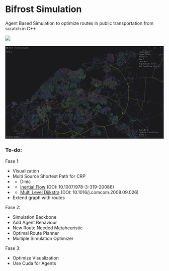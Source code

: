# Bifrost Simulation
Agent Based Simulation to optimize routes in public transportation from scratch in C++

![](assets/routes.png)

![](assets/inertial.png)

### To-do:

Fase 1:
 - Visualization
 - Multi Source Shortest Path for CRP
 - - Dinic
 - - [Inertial Flow](http://sommer.jp/roadseparator.htm) (DOI: 10.1007/978-3-319-20086)
 - - [Multi Level Dijkstra](https://pure.tudelft.nl/ws/portalfiles/portal/68248386/Multilayer.pdf) (DOI: 10.1016/j.comcom.2008.09.026)
 - Extend graph with routes  

Fase 2:
 - Simulation Backbone
 - Add Agent Behaviour
 - New Route Needed Metaheuristic
 - Optimal Route Planner
 - Multiple Simulation Optimizer

Fase 3:
 - Optimize Visualization
 - Use Cuda for Agents